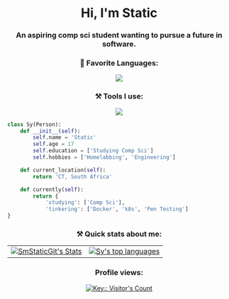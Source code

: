<div align="center">
  <h1>Hi, I'm Static</h1>
  <H3>An aspiring comp sci student wanting to pursue a future in software.</p>
</div>


<h3 align="center">📄 Favorite Languages:</h3>
<p align="center">
  <a href="https://skillicons.dev">
    <img src="https://skillicons.dev/icons?i=java,py,html" />
  </a>
</p>

</p>
<h3 align="center">⚒ Tools I use:</h3>
<p align="center">
  <a href="https://skillicons.dev">
    <img src="https://skillicons.dev/icons?i=aws,git,docker,cloudflare,idea" />
  </a>
</p>

```python
class Sy(Person):
    def __init__(self):
        self.name = 'Static'
        self.age = 17
        self.education = ['Studying Comp Sci']
        self.hobbies = ['Homelabbing', 'Engineering']

    def current_location(self):
        return 'CT, South Africa'

    def currently(self):
        return {
            'studying': ['Comp Sci'],
            'tinkering': ['Docker', 'k8s', 'Pen Testing']
}
```

<h3 align="center">⚒ Quick stats about me:</h3>
<p align="center">
  <table align="center">
    <tr>
      <td>
        <a href="https://github.com/SmStaticGit">
          <img src="https://github-readme-stats.vercel.app/api?username=SmStaticGit&show_icons=true&title_color=f6c32c&icon_color=f6c32c&text_color=9f9f9f&bg_color=151515&count_private=true" alt="SmStaticGit's Stats" />
        </a>
      </td>
      <td>
        <a href="https://github.com/SmStaticGit">
          <img src="https://github-readme-stats.vercel.app/api/top-langs/?username=SmStaticGit&show_icons=true&title_color=f6c32c&icon_color=f6c32c&text_color=9f9f9f&bg_color=151515&count_private=true&layout=compact" alt="Sy's top languages" />
        </a>
      </td>
    </tr>
  </table>
</p>

<h3 align="center"> Profile views:</h3>
<p align="center">
  <a href="https://skillicons.dev">
    <img src="https://profile-counter.deno.dev/:SmStaticGit:/count.svg" alt="Key:: Visitor's Count" />
  </a>
</p>

